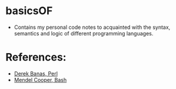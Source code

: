 # basicsOF
- Contains my personal code notes to acquainted with the syntax, semantics and logic of different programming languages.

# References:
- [Derek Banas, Perl](https://www.newthinktank.com/)
- [Mendel Cooper, Bash](https://tldp.org/LDP/abs/html/)
